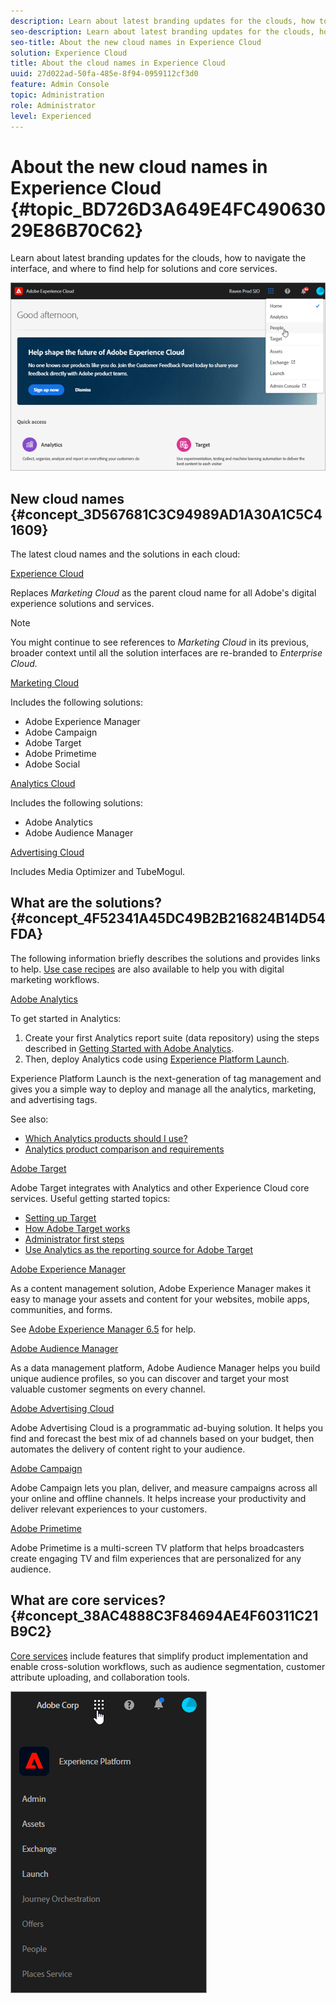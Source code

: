 ```yaml
---
description: Learn about latest branding updates for the clouds, how to navigate the interface, and where to find help for solutions and core services.
seo-description: Learn about latest branding updates for the clouds, how to navigate the interface, and where to find help for solutions and core services.
seo-title: About the new cloud names in Experience Cloud
solution: Experience Cloud
title: About the cloud names in Experience Cloud 
uuid: 27d022ad-50fa-485e-8f94-0959112cf3d0
feature: Admin Console
topic: Administration
role: Administrator
level: Experienced
---
```


# About the new cloud names in Experience Cloud {#topic_BD726D3A649E4FC49063029E86B70C62}

Learn about latest branding updates for the clouds, how to navigate the interface, and where to find help for solutions and core services.

![](assets/cloud-pulldown.png)

## New cloud names {#concept_3D567681C3C94989AD1A30A1C5C41609}

The latest cloud names and the solutions in each cloud:

[Experience Cloud](https://www.adobe.com/experience-cloud.html?promoid=FZPQZ2HS&mv=other)

Replaces *Marketing Cloud* as the parent cloud name for all Adobe's digital experience solutions and services.

>[!NOTE]
>
>You might continue to see references to *Marketing Cloud* in its previous, broader context until all the solution interfaces are re-branded to *Enterprise Cloud.* 

[Marketing Cloud](https://www.adobe.com/marketing-cloud.html) 

Includes the following solutions:

* Adobe Experience Manager
* Adobe Campaign
* Adobe Target
* Adobe Primetime
* Adobe Social

[Analytics Cloud](https://www.adobe.com/data-analytics-cloud.html)

Includes the following solutions:

* Adobe Analytics
* Adobe Audience Manager

[Advertising Cloud](https://www.adobe.com/advertising-cloud.html)

Includes Media Optimizer and TubeMogul.

## What are the solutions? {#concept_4F52341A45DC49B2B216824B14D54FDA}

The following information briefly describes the solutions and provides links to help. [Use case recipes](https://helpx.adobe.com/marketing-cloud/how-to/use-cases.html) are also available to help you with digital marketing workflows.

[Adobe Analytics](https://docs.adobe.com/content/help/en/analytics/landing/home.html)

To get started in Analytics:

1. Create your first Analytics report suite (data repository) using the steps described in [Getting Started with Adobe Analytics](https://docs.adobe.com/content/help/en/analytics/analyze/analysis-workspace/home.html).
1. Then, deploy Analytics code using [Experience Platform Launch](https://docs.adobe.com/content/help/en/launch/using/intro/get-started/quick-start.html).

Experience Platform Launch is the next-generation of tag management and gives you a simple way to deploy and manage all the analytics, marketing, and advertising tags.

See also:

* [Which Analytics products should I use?](https://docs.adobe.com/content/help/en/analytics/admin/admin-overview/which-analytics-tool.html)
* [Analytics product comparison and requirements](https://docs.adobe.com/content/help/en/analytics/admin/admin-overview/analytics-product-comparison.html)

[Adobe Target](https://docs.adobe.com/content/help/en/target/using/target-home.html)

Adobe Target integrates with Analytics and other Experience Cloud core services. Useful getting started topics:

* [Setting up Target](https://docs.adobe.com/content/help/en/target/using/administer/administrating-target.html)
* [How Adobe Target works](https://docs.adobe.com/content/help/en/target/using/introduction/how-target-works.html)
* [Administrator first steps](https://docs.adobe.com/content/help/en/target/using/administer/start-target.html)
* [Use Analytics as the reporting source for Adobe Target](https://docs.adobe.com/content/help/en/target/using/integrate/a4t/a4t.html)

[Adobe Experience Manager](https://helpx.adobe.com/support/experience-manager/6-5.html)

As a content management solution, Adobe Experience Manager makes it easy to manage your assets and content for your websites, mobile apps, communities, and forms.

See [Adobe Experience Manager 6.5](https://helpx.adobe.com/support/experience-manager/6-5.html) for help.

[Adobe Audience Manager](https://docs.adobe.com/content/help/en/audience-manager/user-guide/aam-home.html)

As a data management platform, Adobe Audience Manager helps you build unique audience profiles, so you can discover and target your most valuable customer segments on every channel.

[Adobe Advertising Cloud](https://docs.adobe.com/content/help/en/release-notes/experience-cloud/current.html#adcloud)

Adobe Advertising Cloud is a programmatic ad-buying solution. It helps you find and forecast the best mix of ad channels based on your budget, then automates the delivery of content right to your audience.

[Adobe Campaign](https://docs.adobe.com/content/help/en/campaign-standard/using/getting-started/about-adobe-campaign/campaign-orchestration.html) 

Adobe Campaign lets you plan, deliver, and measure campaigns across all your online and offline channels. It helps increase your productivity and deliver relevant experiences to your customers.

[Adobe Primetime](https://help.adobe.com/en_US/primetime/)

Adobe Primetime is a multi-screen TV platform that helps broadcasters create engaging TV and film experiences that are personalized for any audience.

## What are core services? {#concept_38AC4888C3F84694AE4F60311C21B9C2}

[Core services](https://docs.adobe.com/content/help/en/core-services/interface/about-core-services/core-services-landing.html) include features that simplify product implementation and enable cross-solution workflows, such as audience segmentation, customer attribute uploading, and collaboration tools.

![](assets/core-services.png)
